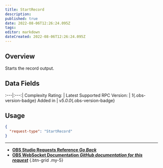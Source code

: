 ```yaml
---
title: StartRecord
description: 
published: true
date: 2022-08-06T12:26:24.095Z
tags: 
editor: markdown
dateCreated: 2022-08-06T12:26:24.095Z
---
```


## Overview
Starts the record output.

## Data Fields
:---|:---:|
Complexity Rating: | <span class="stars stars--1"></span>
Latest Supported RPC Version: | *1*{.obs-version-badge}
Added in | *v5.0.0*{.obs-version-badge}

## Usage
```json
{
  "request-type": "StartRecord"
}
```

---

- [<i class="mdi mdi-chevron-left"></i>**OBS Studio Requests Reference *Go Back***](/en/Broadcasters/OBS/Requests)
- [<i class="mdi mdi-github"></i> **OBS WebSocket Documentation *GitHub documentation for this request***](https://github.com/obsproject/obs-websocket/blob/master/docs/generated/protocol.md#startrecord)
{.btn-grid .my-5}